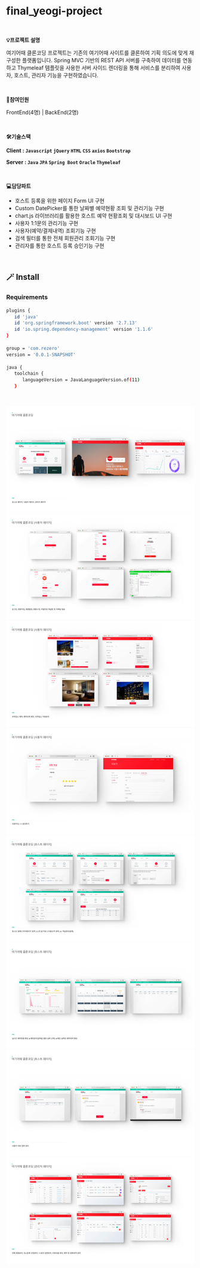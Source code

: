 # final_yeogi-project

<br>

**💡프로젝트 설명**

여기어때 클론코딩 프로젝트는 기존의 여기어때 사이트를 클론하여 기획 의도에 맞게 재구성한 플랫폼입니다. Spring MVC 기반의 REST API 서버를 구축하여 데이터를 연동하고 Thymeleaf 템플릿을 사용한 서버 사이드 렌더링을 통해 서비스를 분리하여 사용자, 호스트, 관리자 기능을 구현하였습니다.

<br>

**🤝참여인원**

FrontEnd(4명) | BackEnd(2명)

<br>

**🛠️기술스택**

**Client :  `Javascript`  `jQuery`  `HTML`   `CSS`  `axios`  `Bootstrap`**   

**Server : `Java`  `JPA`  `Spring Boot`  `Oracle`  `Thymeleaf`**

<br>

**💻담당파트**

- 호스트 등록을 위한 페이지 Form UI 구현
- Custom DatePicker를 통한 날짜별 예약현황 조회 및 관리기능 구현
- chart.js 라이브러리를 활용한 호스트 예약 현황조회 및 대시보드 UI 구현
- 사용자 1:1문의 관리기능 구현
- 사용자(예약/결제내역) 조회기능 구현
- 검색 필터를 통한 전체 회원관리 조회기능 구현
- 관리자를 통한 호스트 등록 승인기능 구현

<br>

## 🪄 Install

### Requirements
```sh
plugins {
   id 'java'
   id 'org.springframework.boot' version '2.7.13'
   id 'io.spring.dependency-management' version '1.1.6'
}

group = 'com.rezero'
version = '0.0.1-SNAPSHOT'

java {
   toolchain {
      languageVersion = JavaLanguageVersion.of(11)
   }

```

<br>

![2.project](./src/main/resources/static/images/2.project.png)
![3.project](./src/main/resources/static/images/3.project.png)
![4.project](./src/main/resources/static/images/4.project.png)
![5.project](./src/main/resources/static/images/5.project.png)
![6.project](./src/main/resources/static/images/6.project.png)
![7.project](./src/main/resources/static/images/7.project.png)
![8.project](./src/main/resources/static/images/8.project.png)
![9.project](./src/main/resources/static/images/9.project.png)

